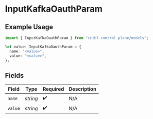 # InputKafkaOauthParam

## Example Usage

```typescript
import { InputKafkaOauthParam } from "cribl-control-plane/models";

let value: InputKafkaOauthParam = {
  name: "<value>",
  value: "<value>",
};
```

## Fields

| Field              | Type               | Required           | Description        |
| ------------------ | ------------------ | ------------------ | ------------------ |
| `name`             | *string*           | :heavy_check_mark: | N/A                |
| `value`            | *string*           | :heavy_check_mark: | N/A                |